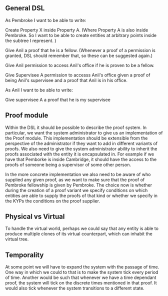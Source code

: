 ## General DSL

As Pembroke I want to be able to write:

Create Property X inside Property A. (Where Property A is also inside Pembroke. So I want to be able to create entities at
arbitrary points inside the subtree I represent. )

Give Anil a proof that he is a fellow. (Whenever a proof of a permission is granted, DSL should remember that, so these can be suggested again.)

Give Anil permission to access Anil's office if he is proven to be a fellow.

Give Supervisee A permission to accesss Anil's office given a proof of being Anil's supervisee and a proof that Anil is in his office.

As Anil I want to be able to write:

Give supervisee A a proof that he is my supervisee

## Proof module 

Within the DSL it should be possible to describe the proof system. In particular, we want the system administrator to give us an implementation of the Proof module. This implementation should be extensible from the perspective of the administrator if they want to add in different variants of proofs. We also need to give the system administrator ability to inherit the proofs associated with the entity it is encapsulated in. For example if we have that Pemborke is inside Cambridge, it should have the access to the proofs of someone being a supervisor of some other person. 

In the more concrete implementation we also need to be aware of who supplied any given proof, as we want to make sure that the proof of Pembroke fellowship is given by Pembroke. The choice now is whether during the creation of a proof variant we specify conditions on which entities are able to supply the proofs of that kind or whether we specify in the KYPs the conditions on the proof supplier.

## Physical vs Virtual

To handle the virtual world, perhaps we could say that any entity is able to produce multiple clones of its virtual counterpart, which can inhabit the virtual tree. 

## Temporality

At some point we will have to expand the system with the passage of time. One way in which we could to that is to make the system tick every period of time. Another would be such that whenever we have a time dependant proof, the system will tick on the discrete times mentioned in that proof. It would also tick whenever the system transitions to a different state.